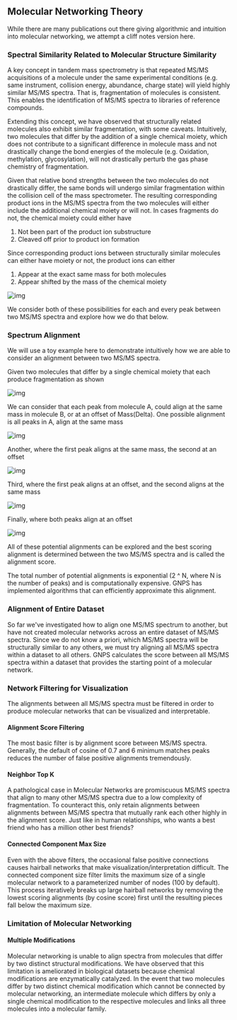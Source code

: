 ## Molecular Networking Theory

While there are many publications out there giving algorithmic and intuition into molecular networking, we attempt a cliff notes version here.

### Spectral Similarity Related to Molecular Structure Similarity

A key concept in tandem mass spectrometry is that repeated MS/MS acquisitions of a molecule under the same experimental conditions (e.g. same instrument, collision energy, abundance, charge state) will yield highly similar MS/MS spectra. That is, fragmentation of molecules is consistent. This enables the identification of MS/MS spectra to libraries of reference compounds.

Extending this concept, we have observed that structurally related molecules also exhibit similar fragmentation, with some caveats. Intuitively, two molecules that differ by the addition of a single chemical moiety, which does not contribute to a significant difference in molecule mass and not drastically change the bond energies of the molecule (e.g. Oxidation, methylation, glycosylation), will not drastically perturb the gas phase chemistry of fragmentation.  

Given that relative bond strengths between the two molecules do not drastically differ, the same bonds will undergo similar fragmentation within the collision cell of the mass spectrometer. The resulting corresponding product ions in the MS/MS spectra from the two molecules will either include the additional chemical moiety or will not. In cases fragments do not, the chemical moiety could either have

1. Not been part of the product ion substructure
2. Cleaved off prior to product ion formation

Since corresponding product ions between structurally similar molecules can either have moiety or not, the product ions can either

1. Appear at the exact same mass for both molecules
2. Appear shifted by the mass of the chemical moiety

![img](img/networking_theory/networking_example.png)

We consider both of these possibilities for each and every peak between two MS/MS spectra and explore how we do that below.

### Spectrum Alignment

We will use a toy example here to demonstrate intuitively how we are able to consider an alignment between two MS/MS spectra.

Given two molecules that differ by a single chemical moiety that each produce fragmentation as shown

![img](img/networking_theory/networking_1.PNG)

We can consider that each peak from molecule A, could align at the same mass in molecule B, or at an offset of Mass(Delta). One possible alignment is all peaks in A, align at the same mass

![img](img/networking_theory/Slide2.PNG)

Another, where the first peak aligns at the same mass, the second at an offset

![img](img/networking_theory/Slide3.PNG)


Third, where the first peak aligns at an offset, and the second aligns at the same mass

![img](img/networking_theory/Slide4.PNG)

Finally, where both peaks align at an offset

![img](img/networking_theory/Slide5.PNG)

All of these potential alignments can be explored and the best scoring alignment is determined between the two MS/MS spectra and is called the alignment score.

The total number of potential alignments is exponential (2 ^ N, where N is the number of peaks) and is computationally expensive. GNPS has implemented algorithms that can efficiently approximate this alignment.

### Alignment of Entire Dataset

So far we've investigated how to align one MS/MS spectrum to another, but have not created molecular networks across an entire dataset of MS/MS spectra. Since we do not know a priori, which MS/MS spectra will be structurally similar to any others, we must try aligning all MS/MS spectra within a dataset to all others. GNPS calculates the score between all MS/MS spectra within a dataset that provides the starting point of a molecular network.

### Network Filtering for Visualization

The alignments between all MS/MS spectra must be filtered in order to produce molecular networks that can be visualized and interpretable.

#### Alignment Score Filtering

The most basic filter is by alignment score between MS/MS spectra. Generally, the default of cosine of 0.7 and 6 minimum matches peaks reduces the number of false positive alignments tremendously.

#### Neighbor Top K

A pathological case in Molecular Networks are promiscuous MS/MS spectra that align to many other MS/MS spectra due to a low complexity of fragmentation. To counteract this, only retain alignments between alignments between MS/MS spectra that mutually rank each other highly in the alignment score. Just like in human relationships, who wants a best friend who has a million other best friends?

#### Connected Component Max Size

Even with the above filters, the occasional false positive connections causes hairball networks that make visualization/interpretation difficult. The connected component size filter limits the maximum size of a single molecular network to a parameterized number of nodes (100 by default). This process iteratively breaks up large hairball networks by removing the lowest scoring alignments (by cosine score) first until the resulting pieces fall below the maximum size.

### Limitation of Molecular Networking

#### Multiple Modifications

Molecular networking is unable to align spectra from molecules that differ by two distinct structural modifications. We have observed that this limitation is ameliorated in biological datasets because chemical modifications are enzymatically catalyzed. In the event that two molecules differ by two distinct chemical modification which cannot be connected by molecular networking, an intermediate molecule which differs by only a single chemical modification to the respective molecules and links all three molecules into a molecular family.
